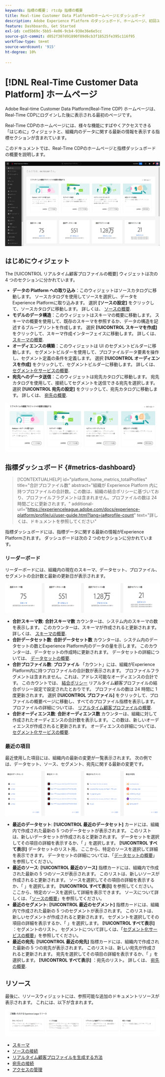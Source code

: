 ```yaml
---
keywords: 指標の概要； rtcdp 指標の概要
title: Real-time Customer Data Platformのホームページとダッシュボード
description: Adobe Experience Platform のダッシュボード、ホームページ、初回ユーザーエクスペリエンス
feature: Dashboards, Get Started
exl-id: ced5b69c-5bb5-4e06-9cb4-938e36e6e5cc
source-git-commit: d052f307d91890f89d6cb3f18525fe395c116f95
workflow-type: tm+mt
source-wordcount: '915'
ht-degree: 10%

---
```


# [!DNL Real-Time Customer Data Platform] ホームページ

Adobe Real-time Customer Data Platform(Real-Time CDP) ホームページは、Real-Time CDPにログインした後に表示される最初のページです。

Real-Time CDPのホームページには、様々な機能にすばやくアクセスできる「はじめに」ウィジェットと、組織内のデータに関する最新の情報を表示する指標セクションが含まれています。

このドキュメントでは、Real-Time CDPのホームページと指標ダッシュボードの概要を説明します。

![Platform UI のホームページ。](assets/platform-home/home.png)

## はじめにウィジェット

The [!UICONTROL リアルタイム顧客プロファイルの概要] ウィジェットは次の 4 つのセクションに分かれています。

* **データの Platform への取り込み**：このウィジェットはソースカタログに移動します。 ソースカタログを使用してソースを選択し、データをExperience Platformに取り込みます。 選択 **[ソースの設定]** をクリックして、ソースカタログに移動します。 詳しくは、 [ソースの概要](../sources/home.md).
* **モデルのデータ構造**：このウィジェットはスキーマの概要に移動します。 スキーマの概要を使用して、既存のスキーマを参照するか、データの構造を記述するブループリントを作成します。 選択 **[!UICONTROL スキーマを作成]** をクリックして、スキーマ作成インターフェイスに移動します。 詳しくは、 [スキーマの概要](../xdm/home.md).
* **オーディエンスの構築**：このウィジェットは UI のセグメントビルダーに移動します。 セグメントビルダーを使用して、プロファイルデータ要素を操作し、セグメント定義の条件を定義します。 選択 **[!UICONTROL オーディエンスを作成]** をクリックして、セグメントビルダーに移動します。 詳しくは、 [セグメント化サービスの概要](../segmentation/home.md).
* **宛先へのデータ送信**：このウィジェットは宛先カタログに移動します。 宛先カタログを使用して、接続してセグメントを送信できる宛先を選択します。 選択 **[!UICONTROL 宛先の設定]** をクリックして、宛先カタログに移動します。 詳しくは、 [宛先の概要](../destinations/home.md).

![はじめにウィジェットを表示する Platform UI ホームページ](assets/platform-home/getting-started-widget.png)

## 指標ダッシュボード {#metrics-dashboard}

>[!CONTEXTUALHELP]
>id="platform_home_metrics_totalProfiles"
>title="合計プロファイル数"
>abstract="組織が Experience Platform 内に持つプロファイルの合計数。この数は、組織の結合ポリシーに基づいており、プロファイルフラグメントは含まれません。プロファイルの数は 24 時間ごとに更新されます。"
>additional-url="https://experienceleague.adobe.com/docs/experience-platform/profile/ui/user-guide.html?lang=ja#profile-count" text="詳しくは、ドキュメントを参照してください"

指標ダッシュボードには、指標データに関する最新の情報がExperience Platformされます。 ダッシュボードは次の 2 つのセクションに分かれています。

### リーダーボード

リーダーボードには、組織内の現在のスキーマ、データセット、プロファイル、セグメントの合計数と最新の更新日が表示されます。

![Platform UI ホームページのリーダーボードの節。](assets/platform-home/leaderboard.png)

* **合計スキーマ数**: **合計スキーマ数** カウンターは、システム内のスキーマの数を表示します。 このカウンターは、スキーマが作成されると更新されます。 詳しくは、 [スキーマの概要](../xdm/home.md).
* **合計データセット数**: **合計データセット数** カウンターは、システム内のデータセットの数とExperience Platform内のデータの量を示します。 このカウンターは、データセットの作成時に更新されます。 データセットの詳細については、 [データセットの概要](../catalog/datasets/overview.md).
* **合計プロファイル数**: **プロファイル** 「カウント」には、組織がExperience Platform内に持つプロファイルの合計数が表示されます。 プロファイルフラグメントは含まれません。これは、アドレス可能なオーディエンスの合計です。 このカウントでは、 [結合ポリシー](profile/merge-policies.md) リアルタイム顧客プロファイルの結合ポリシー設定で設定されたとおりです。 プロファイルの数は 24 時間に 1 度更新されます。 選択 **[!UICONTROL プロファイル]** をクリックして、プロファイルの概要ページに移動し、すべてのプロファイル指標を表示します。 プロファイルの詳細については、 [リアルタイム顧客プロファイルの概要](../profile/home.md).
* **合計オーディエンス数**: **合計オーディエンス数** カウンターは、組織に対して作成されたオーディエンスの合計数を表示します。 この数は、新しいオーディエンスが作成されると更新されます。 オーディエンスの詳細については、 [セグメント化サービスの概要](../segmentation/home.md).

### 最近の項目

最近使用した項目には、組織内の最新の変更が一覧表示されます。 次の例では、データセット、ソース、セグメント、宛先に関する最新の変更です。

![Platform UI ホームページの最近の項目の節。](assets/platform-home/recent-items.png)

* **最近のデータセット**: **[!UICONTROL 最近のデータセット]** カードには、組織内で作成された最新の 5 つのデータセットが表示されます。 このリストは、新しいデータセットが作成されると更新されます。 データセットを選択してその項目の詳細を表示するか、「 」を選択します。 **[!UICONTROL すべて表示]** データセットのリスト用。 ここから、特定のソースを選択して詳細を表示できます。 データセットの詳細については、「[データセットの概要](../catalog/datasets/overview.md)」を参照してください。
* **最近のソース**: **[!UICONTROL 最近のソース]** 指標カードには、組織内で作成された最新の 5 つのソースが表示されます。 このリストは、新しいソースが作成されると更新されます。 ソースを選択してその項目の詳細を表示するか、「 」を選択します。 **[!UICONTROL すべて表示]** を参照してください。 ここから、特定のソースを選択して詳細を表示できます。 ソースについて詳しくは、「[ソースの概要](../sources/home.md)」を参照してください。
* **最近のセグメント**: **[!UICONTROL 最近のセグメント]** 指標カードには、組織内で作成された最新の 5 つのセグメントが表示されます。 このリストは、新しいセグメントが作成されると更新されます。 セグメントを選択してその項目の詳細を表示するか、「 」を選択します。 **[!UICONTROL すべて表示]** ：セグメントのリスト。 セグメントについて詳しくは、「[セグメント化サービスの概要](../segmentation/home.md)」を参照してください。
* **最近の宛先**: **[!UICONTROL 最近の宛先]** 指標カードには、組織内で作成された最新の 5 つの宛先が表示されます。 このリストは、新しい宛先が作成されると更新されます。 宛先を選択してその項目の詳細を表示するか、「 」を選択します。 **[!UICONTROL すべて表示]** ：宛先のリスト。 詳しくは、 [宛先の概要](../destinations/home.md).

## リソース

最後に、リソースウィジェットには、参照可能な追加のドキュメントリソースが表示されます。 これには、以下が含まれます。

![Platform UI ホームページのリソース節。](assets/platform-home/resources.png)

* [スキーマ](../xdm/schema/composition.md)
* [ソースの接続](../sources/home.md)
* [リアルタイム顧客プロファイルを生成する方法](../profile/home.md)
* [宛先の接続](../destinations/home.md)
* [アクセスの管理](../access-control/abac/overview.md)

<!-- ### Successful profile records

In the leaderboard **[!UICONTROL Successful profile records]** shows the total number of records that have been successfully processed into the profile.

There is also a metric card that shows the percentage of successful records. Select **[!UICONTROL View datasets]** to see more details about the profile records. Hover over the colored area of the graph to see additional details:

![image](assets/home-profilerecords-details.PNG)

The number of successful profile records is updated hourly. 

For more information about profiles, see [A unified view of your customer in Real-Time CDP](profile/profile-overview.md).

### Total profile records

The **[!UICONTROL Total profile records]** metric card shows the total number of data records enabled to feed into the profiles, and the percentage that are successful, updated once per day. This does not include all data in the data lake, because some data might not be enabled to feed into the profiles.

 Hover over the colored area of the graph to see additional details about the successful profiles:

![image](assets/home-profile-details.PNG)

Select **[!UICONTROL View profiles]** to see more details about the profile records.

For more information about profiles, see [A unified view of your customer in Real-Time CDP](profile/profile-overview.md).

For more information about viewing a specific profile, see [Profile viewer](profile/profile-viewer.md).

### Failed profile records

In the leaderboard, **[!UICONTROL Failed profile records]** counts the number of records that failed to process into the profile.

The **[!UICONTROL Failed profile records]** metric card shows this count, and includes a graphical representation that helps you see how failures have trended during the time shown below the graphic. This chart is updated hourly. Select **[!UICONTROL View datasets]** to see more details about the profile records.

The number of failed profile records is updated hourly. -->
